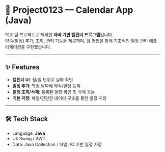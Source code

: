 # 📅 Project0123 — Calendar App (Java)

학교 팀 프로젝트로 제작한 **자바 기반 캘린더 프로그램**입니다.  
약속(일정) 추가, 조회, 관리 기능을 제공하며, 팀 협업을 통해 기초적인 일정 관리 애플리케이션을 구현했습니다.

---

## ✨ Features
- **캘린더 UI**: 월/일 단위로 날짜 확인
- **일정 추가**: 특정 날짜에 약속/일정 등록
- **일정 조회/삭제**: 등록된 일정 확인 및 삭제 가능
- **기본 저장**: 파일/간단한 데이터 구조를 통한 일정 저장

---

## 🛠 Tech Stack
- Language: **Java**
- UI: Swing / AWT
- Data: Java Collection / 파일 I/O 기반 일정 저장

